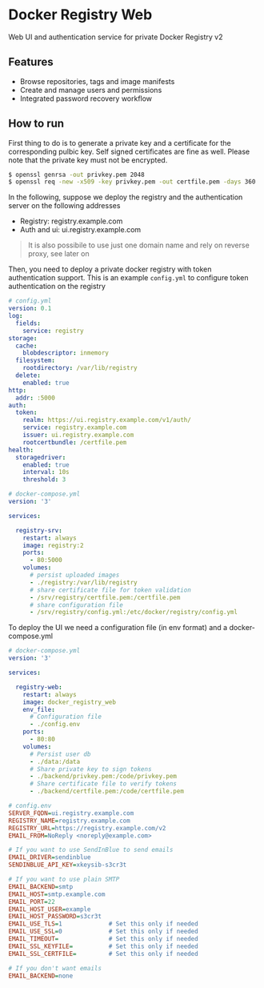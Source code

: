 # Docker Registry Web

Web UI and authentication service for private Docker Registry v2

## Features

- Browse repositories, tags and image manifests
- Create and manage users and permissions
- Integrated password recovery workflow

## How to run

First thing to do is to generate a private key and a certificate for the corresponding pulbic key. Self signed certificates are fine as well. Please note that the private key must not be encrypted.

```sh
$ openssl genrsa -out privkey.pem 2048
$ openssl req -new -x509 -key privkey.pem -out certfile.pem -days 360
```

In the following, suppose we deploy the registry and the authentication server on the following addresses

- Registry: registry.example.com
- Auth and ui: ui.registry.example.com

> It is also possibile to use just one domain name and rely on reverse proxy, see later on

Then, you need to deploy a private docker registry with token authentication support. This is an example `config.yml` to configure token authentication on the registry

```yml
# config.yml
version: 0.1
log:
  fields:
    service: registry
storage:
  cache:
    blobdescriptor: inmemory
  filesystem:
    rootdirectory: /var/lib/registry
  delete:
    enabled: true
http:
  addr: :5000
auth:
  token:
    realm: https://ui.registry.example.com/v1/auth/
    service: registry.example.com
    issuer: ui.registry.example.com
    rootcertbundle: /certfile.pem
health:
  storagedriver:
    enabled: true
    interval: 10s
    threshold: 3
```

```yml
# docker-compose.yml
version: '3'

services:

  registry-srv:
    restart: always
    image: registry:2
    ports:
      - 80:5000
    volumes:
      # persist uploaded images
      - ./registry:/var/lib/registry
      # share certificate file for token validation
      - /srv/registry/certfile.pem:/certfile.pem
      # share configuration file
      - /srv/registry/config.yml:/etc/docker/registry/config.yml

```

To deploy the UI we need a configuration file (in env format) and a docker-compose.yml

```yml
# docker-compose.yml
version: '3'

services:

  registry-web:
    restart: always
    image: docker_registry_web
    env_file:
      # Configuration file
      - ./config.env
    ports:
      - 80:80
    volumes:
      # Persist user db
      - ./data:/data
      # Share private key to sign tokens
      - ./backend/privkey.pem:/code/privkey.pem
      # Share certificate file to verify tokens
      - ./backend/certfile.pem:/code/certfile.pem
```

```ini
# config.env
SERVER_FQDN=ui.registry.example.com
REGISTRY_NAME=registry.example.com
REGISTRY_URL=https://registry.example.com/v2
EMAIL_FROM=NoReply <noreply@example.com>

# If you want to use SendInBlue to send emails
EMAIL_DRIVER=sendinblue
SENDINBLUE_API_KEY=xkeysib-s3cr3t

# If you want to use plain SMTP
EMAIL_BACKEND=smtp
EMAIL_HOST=smtp.example.com
EMAIL_PORT=22
EMAIL_HOST_USER=example
EMAIL_HOST_PASSWORD=s3cr3t
EMAIL_USE_TLS=1             # Set this only if needed
EMAIL_USE_SSL=0             # Set this only if needed
EMAIL_TIMEOUT=              # Set this only if needed
EMAIL_SSL_KEYFILE=          # Set this only if needed
EMAIL_SSL_CERTFILE=         # Set this only if needed

# If you don't want emails
EMAIL_BACKEND=none
```
